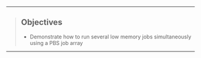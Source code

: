 ------------

> ## Objectives
>
> * Demonstrate how to run several low memory jobs simultaneously using a PBS job array

------------

